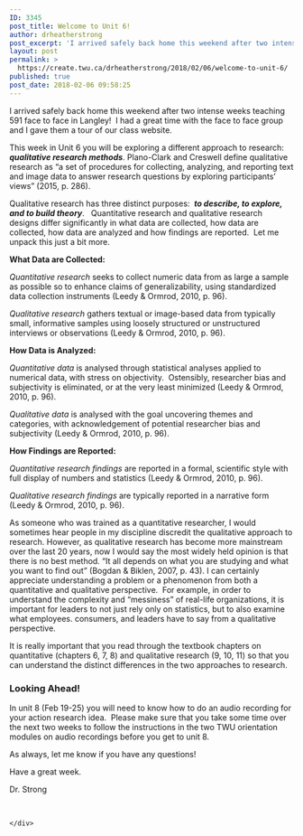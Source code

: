 ```yaml
---
ID: 3345
post_title: Welcome to Unit 6!
author: drheatherstrong
post_excerpt: 'I arrived safely back home this weekend after two intense weeks teaching 591 face to face in Langley!&nbsp; I had a great time with the face to face group and I gave them a tour of our class website. This week in Unit 6 you will be exploring a different approach to research: qualitative research [&hellip;]'
layout: post
permalink: >
  https://create.twu.ca/drheatherstrong/2018/02/06/welcome-to-unit-6/
published: true
post_date: 2018-02-06 09:58:25
---
```

<p>I arrived safely back home this weekend after two intense weeks teaching 591 face to face in Langley!  I had a great time with the face to face group and I gave them a tour of our class website.</p>
<p>This week in Unit 6 you will be exploring a different approach to research: <em><strong>qualitative research methods</strong></em>. Plano-Clark and Creswell define qualitative research as &#8220;a set of procedures for collecting, analyzing, and reporting text and image data to answer research questions by exploring participants’ views&#8221; (2015, p. 286).</p>
<p>Qualitative research has three distinct purposes:  <em><strong>to describe, to explore, and to build theory</strong></em>.   Quantitative research and qualitative research designs differ significantly in what data are collected, how data are collected, how data are analyzed and how findings are reported.  Let me unpack this just a bit more.</p>
<p><b>What Data are Collected:</b></p>
<p><i>Quantitative research </i>seeks to collect numeric data from as large a sample as possible so to enhance claims of generalizability, using standardized data collection instruments (Leedy &amp; Ormrod, 2010, p. 96).</p>
<p><i>Qualitative research </i>gathers textual or image-based data from typically small, informative samples using loosely structured or unstructured interviews or observations (Leedy &amp; Ormrod, 2010, p. 96).</p>
<p><b>How Data is Analyzed:</b></p>
<p><i>Quantitative data </i>is analysed through statistical analyses applied to numerical data, with stress on objectivity.  Ostensibly, researcher bias and subjectivity is eliminated, or at the very least minimized (Leedy &amp; Ormrod, 2010, p. 96).</p>
<p><i>Qualitative data </i>is analysed with the goal uncovering themes and categories, with acknowledgement of potential researcher bias and subjectivity (Leedy &amp; Ormrod, 2010, p. 96).</p>
<p><strong>How Findings are Reported:</strong></p>
<p><em>Quantitative research findings</em> are reported in a formal, scientific style with full display of numbers and statistics (Leedy &amp; Ormrod, 2010, p. 96).</p>
<p><em>Qualitative research findings</em> are typically reported in a narrative form (Leedy &amp; Ormrod, 2010, p. 96).</p>
<p>As someone who was trained as a quantitative researcher, I would sometimes hear people in my discipline discredit the qualitative approach to research. However, as qualitative research has become more mainstream over the last 20 years, now I would say the most widely held opinion is that there is no best method. “It all depends on what you are studying and what you want to find out” (Bogdan &amp; Biklen, 2007, p. 43). I can certainly appreciate understanding a problem or a phenomenon from both a quantitative and qualitative perspective.  For example, in order to understand the complexity and “messiness” of real-life organizations, it is important for leaders to not just rely only on statistics, but to also examine what employees. consumers, and leaders have to say from a qualitative perspective.</p>
<p>It is really important that you read through the textbook chapters on quantitative (chapters 6, 7, 8) and qualitative research (9, 10, 11) so that you can understand the distinct differences in the two approaches to research.</p>
<h3><strong>Looking Ahead!</strong></h3>
<p>In unit 8 (Feb 19-25) you will need to know how to do an audio recording for your action research idea.  Please make sure that you take some time over the next two weeks to follow the instructions in the two TWU orientation modules on audio recordings before you get to unit 8.</p>
<p>As always, let me know if you have any questions!</p>
<p>Have a great week.</p>
<p>Dr. Strong</p>
<p>&nbsp;</p>
<div id="themify_builder_content-102" data-postid="102" class="themify_builder_content themify_builder_content-102 themify_builder">

    </div>
<!-- /themify_builder_content -->